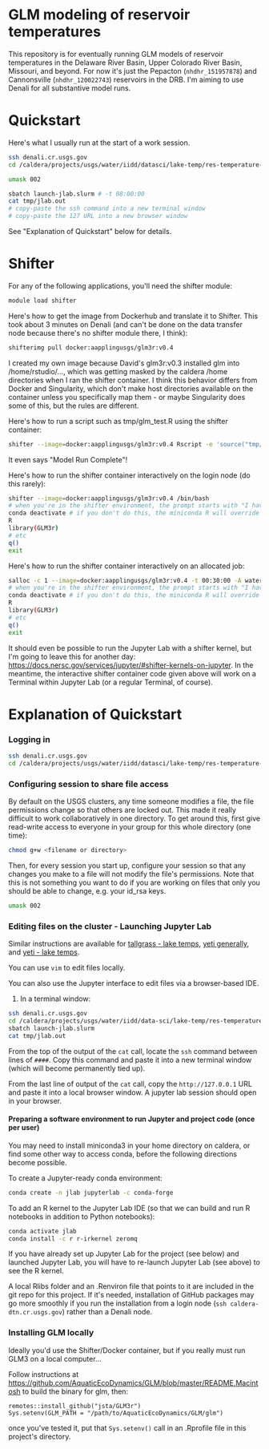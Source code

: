 # GLM modeling of reservoir temperatures

This repository is for eventually running GLM models of reservoir temperatures in the Delaware River Basin, Upper Colorado River Basin, Missouri, and beyond. For now it's just the Pepacton (`nhdhr_151957878`) and Cannonsville (`nhdhr_120022743`) reservoirs in the DRB. I'm aiming to use Denali for all substantive model runs.

# Quickstart

Here's what I usually run at the start of a work session.
```sh
ssh denali.cr.usgs.gov
cd /caldera/projects/usgs/water/iidd/datasci/lake-temp/res-temperature-process-models

umask 002

sbatch launch-jlab.slurm # -t 08:00:00
cat tmp/jlab.out
# copy-paste the ssh command into a new terminal window
# copy-paste the 127 URL into a new browser window
```

See "Explanation of Quickstart" below for details.

# Shifter

For any of the following applications, you'll need the shifter module:
```sh
module load shifter
```

Here's how to get the image from Dockerhub and translate it to Shifter. This took about 3 minutes on Denali (and can't be done on the data transfer node because there's no shifter module there, I think):
```sh
shifterimg pull docker:aapplingusgs/glm3r:v0.4
```
I created my own image because David's glm3r:v0.3 installed glm into /home/rstudio/..., which was getting masked by the caldera /home directories when I ran the shifter container. I think this behavior differs from Docker and Singularity, which don't make host directories available on the container unless you specifically map them - or maybe Singularity does some of this, but the rules are different.

Here's how to run a script such as tmp/glm_test.R using the shifter container:
```sh
shifter --image=docker:aapplingusgs/glm3r:v0.4 Rscript -e 'source("tmp/test_glm3.R")'
```
It even says "Model Run Complete"!

Here's how to run the shifter container interactively on the login node (do this rarely):
```sh
shifter --image=docker:aapplingusgs/glm3r:v0.4 /bin/bash
# when you're in the shifter environment, the prompt starts with "I have no name!@"
conda deactivate # if you don't do this, the miniconda R will override the shifter R
R
library(GLM3r)
# etc
q()
exit
```

Here's how to run the shifter container interactively on an allocated job:
```sh
salloc -c 1 --image=docker:aapplingusgs/glm3r:v0.4 -t 00:30:00 -A watertemp shifter /bin/bash
# when you're in the shifter environment, the prompt starts with "I have no name!@"
conda deactivate # if you don't do this, the miniconda R will override the shifter R
R
library(GLM3r)
# etc
q()
exit
```

It should even be possible to run the Jupyter Lab with a shifter kernel, but I'm going to leave this for another day: https://docs.nersc.gov/services/jupyter/#shifter-kernels-on-jupyter. In the meantime, the interactive shifter container code given above will work on a Terminal within Jupyter Lab (or a regular Terminal, of course).

# Explanation of Quickstart

### Logging in

```sh
ssh denali.cr.usgs.gov
cd /caldera/projects/usgs/water/iidd/datasci/lake-temp/res-temperature-process-models
```

### Configuring session to share file access

By default on the USGS clusters, any time someone modifies a file, the file permissions change so that others are locked out. This made it really difficult to work collaboratively in one directory. To get around this, first give read-write access to everyone in your group for this whole directory (one time):
```sh
chmod g+w <filename or directory>
```

Then, for every session you start up, configure your session so that any changes you make to a file will not modify the file's permissions. Note that this is not something you want to do if you are working on files that only you should be able to change, e.g. your id_rsa keys.

```sh
umask 002
```

### Editing files on the cluster - Launching Jupyter Lab

Similar instructions are available for [tallgrass - lake temps](https://github.com/USGS-CIDA/lake-temperature-neural-networks/tree/master/2_model#editing-files-on-the-cluster), [yeti generally](https://hpcportal.cr.usgs.gov/hpc-user-docs/Yeti/Guides_and_Tutorials/how-to/Launch_Jupyter_Notebook.html), and [yeti - lake temps](https://github.com/USGS-R/lake-temperature-out/blob/master/README.md#editing-files-on-the-cluster---launching-jupyter-lab).

You can use `vim` to edit files locally.

You can also use the Jupyter interface to edit files via a browser-based IDE.

1. In a terminal window:
```sh
ssh denali.cr.usgs.gov
cd /caldera/projects/usgs/water/iidd/data-sci/lake-temp/res-temperature-process-models
sbatch launch-jlab.slurm
cat tmp/jlab.out
```

From the top of the output of the `cat` call, locate the `ssh` command between lines of `####`. Copy this command and paste it into a new terminal window (which will become permanently tied up).

From the last line of output of the `cat` call, copy the `http://127.0.0.1` URL and paste it into a local browser window. A jupyter lab session should open in your browser.

#### Preparing a software environment to run Jupyter and project code (once per user)

You may need to install miniconda3 in your home directory on caldera, or find some other way to access conda, before the following directions become possible.

To create a Jupyter-ready conda environment:
```sh
conda create -n jlab jupyterlab -c conda-forge
```

To add an R kernel to the Jupyter Lab IDE (so that we can build and run R notebooks in addition to Python notebooks):
```sh
conda activate jlab
conda install -c r r-irkernel zeromq
```
If you have already set up Jupyter Lab for the project (see below) and launched Jupyter Lab, you will have to re-launch Jupyter Lab (see above) to see the R kernel.

A local Rlibs folder and an .Renviron file that points to it are included in the git repo for this project. If it's needed, installation of GitHub packages may go more smoothly if you run the installation from a login node (`ssh caldera-dtn.cr.usgs.gov`) rather than a Denali node.

### Installing GLM locally

Ideally you'd use the Shifter/Docker container, but if you really must run GLM3 on a local computer...

Follow instructions at https://github.com/AquaticEcoDynamics/GLM/blob/master/README.Macintosh to build the binary for glm, then:
```
remotes::install_github("jsta/GLM3r")
Sys.setenv(GLM_PATH = "/path/to/AquaticEcoDynamics/GLM/glm")
```
once you've tested it, put that `Sys.setenv()` call in an .Rprofile file in this project's directory.

